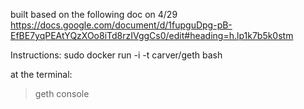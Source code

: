 
built based on the following doc on 4/29
https://docs.google.com/document/d/1fupguDpg-pB-EfBE7yqPEAtYQzXOo8iTd8rzIVggCs0/edit#heading=h.lp1k7b5k0stm

Instructions:
sudo docker run -i -t carver/geth bash

at the terminal:
> geth console
